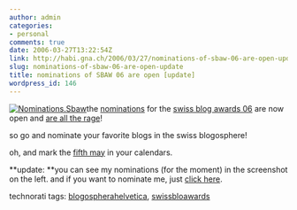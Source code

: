 ```yaml
---
author: admin
categories:
- personal
comments: true
date: 2006-03-27T13:22:54Z
link: http://habi.gna.ch/2006/03/27/nominations-of-sbaw-06-are-open-update/
slug: nominations-of-sbaw-06-are-open-update
title: nominations of SBAW 06 are open [update]
wordpress_id: 146
---
```


[![Nominations.Sbaw](http://habi.gna.ch/blog/images/nominations.sbaw-tm.jpg)](http://habi.gna.ch/blog/images/nominations.sbaw.jpg)the [nominations](http://nominations2006.swissblogawards.ch/) for the [swiss blog awards 06](http://swissblogawards.ch/) are now open and [are all the rage](http://planet.blogug.ch/search/nominations%20awards%20sbaw)!



so go and nominate your favorite blogs in the swiss blogosphere!



oh, and mark the [fifth may](http://swissblogawards.ch/award/) in your calendars.



**update: **you can see my nominations (for the moment) in the screenshot on the left. and if you want to nominate me, just [click here](http://nominations2006.swissblogawards.ch/?query=habi.gna.ch).





technorati tags: [blogospherahelvetica](http://www.technorati.com/tag/blogospherahelvetica), [swissbloawards](http://www.technorati.com/tag/swissbloawards)
